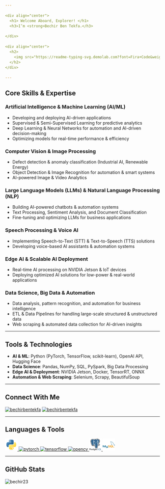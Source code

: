 ```yaml
---

<div align="center">
  <h1> Welcome Aboard, Explorer! </h1>
  <h3>I’m <strong>Bechir Ben Tekfa.</h3>
 
</div>

<div align="center">
  <h2>
    <img src="https://readme-typing-svg.demolab.com?font=Fira+Code&weight=600&size=30&pause=1500&color=007BFF&center=true&vCenter=true&repeat=true&width=600&lines=Exploring+the+Depths+of+AI...;Pushing+the+Boundaries+of+ML...;Shaping+the+Future+with+AI...;Mastering+ML+%26+AI!" alt="AI & ML Mastery">
  </h2>
</div>

---
```


##  Core Skills & Expertise
###  Artificial Intelligence & Machine Learning (AI/ML) 
- Developing and deploying AI-driven applications
- Supervised & Semi-Supervised Learning for predictive analytics
- Deep Learning & Neural Networks for automation and AI-driven decision-making
- Optimizing models for real-time performance & efficiency

###  Computer Vision & Image Processing
- Defect detection & anomaly classification (Industrial AI, Renewable Energy)
- Object Detection & Image Recognition for automation & smart systems
- AI-powered Image & Video Analytics

###  Large Language Models (LLMs) & Natural Language Processing (NLP)
- Building AI-powered chatbots & automation systems
- Text Processing, Sentiment Analysis, and Document Classification
- Fine-tuning and optimizing LLMs for business applications

###  Speech Processing & Voice AI
- Implementing Speech-to-Text (STT) & Text-to-Speech (TTS) solutions
- Developing voice-based AI assistants & automation systems

###  Edge AI & Scalable AI Deployment
- Real-time AI processing on NVIDIA Jetson & IoT devices
- Deploying optimized AI solutions for low-power & real-world applications

###  Data Science, Big Data & Automation
- Data analysis, pattern recognition, and automation for business intelligence
- ETL & Data Pipelines for handling large-scale structured & unstructured data
- Web scraping & automated data collection for AI-driven insights

---

##  Tools & Technologies
- **AI & ML**: Python (PyTorch, TensorFlow, scikit-learn), OpenAI API, Hugging Face
- **Data Science**: Pandas, NumPy, SQL, PySpark, Big Data Processing
- **Edge AI & Deployment**: NVIDIA Jetson, Docker, TensorRT, ONNX
- **Automation & Web Scraping**: Selenium, Scrapy, BeautifulSoup


---

##  Connect With Me
<p align="left">
<a href="https://linkedin.com/in/bechirbentekfa" target="blank"><img align="center" src="https://raw.githubusercontent.com/rahuldkjain/github-profile-readme-generator/master/src/images/icons/Social/linked-in-alt.svg" alt="bechirbentekfa" height="30" width="40" /></a>
<a href="https://kaggle.com/bechirbentekfa" target="blank"><img align="center" src="https://raw.githubusercontent.com/rahuldkjain/github-profile-readme-generator/master/src/images/icons/Social/kaggle.svg" alt="bechirbentekfa" height="30" width="40" /></a>
</p>

---

##  Languages & Tools
<p align="left">
<a href="https://www.python.org" target="_blank" rel="noreferrer"> <img src="https://raw.githubusercontent.com/devicons/devicon/master/icons/python/python-original.svg" alt="python" width="40" height="40"/> </a>
<a href="https://pytorch.org/" target="_blank" rel="noreferrer"> <img src="https://www.vectorlogo.zone/logos/pytorch/pytorch-icon.svg" alt="pytorch" width="40" height="40"/> </a>
<a href="https://www.tensorflow.org" target="_blank" rel="noreferrer"> <img src="https://www.vectorlogo.zone/logos/tensorflow/tensorflow-icon.svg" alt="tensorflow" width="40" height="40"/> </a>
<a href="https://opencv.org/" target="_blank" rel="noreferrer"> <img src="https://www.vectorlogo.zone/logos/opencv/opencv-icon.svg" alt="opencv" width="40" height="40"/> </a>
<a href="https://www.postgresql.org" target="_blank" rel="noreferrer"> <img src="https://raw.githubusercontent.com/devicons/devicon/master/icons/postgresql/postgresql-original-wordmark.svg" alt="postgresql" width="40" height="40"/> </a>
<a href="https://www.mysql.com/" target="_blank" rel="noreferrer"> <img src="https://raw.githubusercontent.com/devicons/devicon/master/icons/mysql/mysql-original-wordmark.svg" alt="mysql" width="40" height="40"/> </a>
</p>

---

##  GitHub Stats
<p><img align="center" src="https://github-readme-streak-stats.herokuapp.com/?user=bechir23&" alt="bechir23" /></p>
